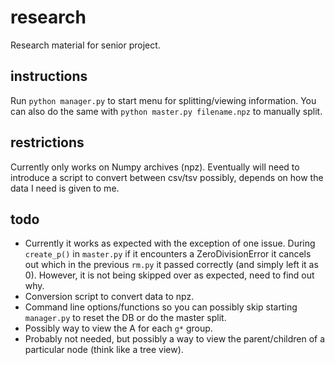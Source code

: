 # research
Research material for senior project.

## instructions

Run `python manager.py` to start menu for splitting/viewing information. You can also do the same with `python master.py filename.npz` to manually split.

## restrictions

Currently only works on Numpy archives (npz). Eventually will need to introduce a script to convert between csv/tsv possibly, depends on how the data I need is given to me.

## todo

* Currently it works as expected with the exception of one issue. During `create_p()` in `master.py` if it encounters a ZeroDivisionError it cancels out which in the previous `rm.py` it passed correctly (and simply left it as 0). However, it is not being skipped over as expected, need to find out why.
* Conversion script to convert data to npz.
* Command line options/functions so you can possibly skip starting `manager.py` to reset the DB or do the master split.
* Possibly way to view the A for each `g*` group.
* Probably not needed, but possibly a way to view the parent/children of a particular node (think like a tree view).
